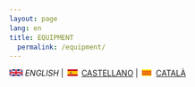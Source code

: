 ```yaml
---
layout: page
lang: en
title: EQUIPMENT
  permalink: /equipment/
---
```


![English](en.png) *ENGLISH* | ![Castellano](es.png) [CASTELLANO](equipo.md) | ![Català](ca.png) [CATALÀ](equip.md)

